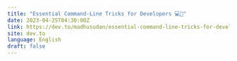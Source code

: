 ```yaml
---
title: "Essential Command-Line Tricks for Developers 💻🚀"
date: 2023-04-25T04:30:00Z
link: https://dev.to/madhusudan/essential-command-line-tricks-for-developers-79?utm_medium=RSS&utm_source=news.12bit.vn
site: dev.to
language: English
draft: false
---
```

